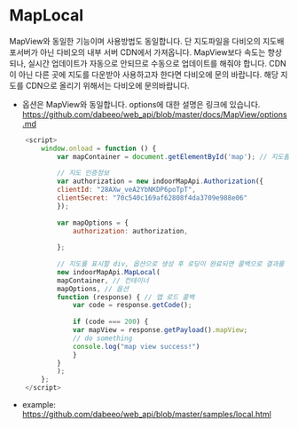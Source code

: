 # MapLocal

MapView와 동일한 기능이며 사용방법도 동일합니다. 단 지도파일을 다비오의 지도배포서버가 아닌 다비오의 내부 서버 CDN에서 가져옵니다. MapView보다 속도는 향상되나, 실시간 업데이트가 자동으로 안되므로 수동으로 업데이트를 해줘야 합니다. CDN이 아닌 다른 곳에 지도를 다운받아 사용하고자 한다면 다비오에 문의 바랍니다.
해당 지도를 CDN으로 올리기 위해서는 다비오에 문의바랍니다.  

- 옵션은 MapView와 동일합니다. options에 대한 설명은 링크에 있습니다.
  https://github.com/dabeeo/web_api/blob/master/docs/MapView/options.md

~~~javascript
    <script>
        window.onload = function () {
            var mapContainer = document.getElementById('map'); // 지도를 표시할 div
        
            // 지도 인증정보
            var authorization = new indoorMapApi.Authorization({
            clientId: "28AXw_veA2YbNKDP6poTpT",
            clientSecret: "70c540c169af62808f4da3709e988e06"
            });
        
            var mapOptions = {
                authorization: authorization,
  
            };
        
            // 지도를 표시할 div, 옵션으로 생성 후 로딩이 완료되면 콜백으로 결과를 리턴합니다
            new indoorMapApi.MapLocal(
            mapContainer, // 컨테이너
            mapOptions, // 옵션
            function (response) { // 맵 로드 콜백
                var code = response.getCode();
        
                if (code === 200) {
                var mapView = response.getPayload().mapView;
                // do something
                console.log("map view success!")
                }
            }
            );
        };
    </script>
~~~

- example: https://github.com/dabeeo/web_api/blob/master/samples/local.html
